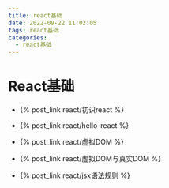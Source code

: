 ```yaml
---
title: react基础
date: 2022-09-22 11:02:05
tags: react基础
categories:	
  - react基础
---
```


# React基础

- {% post_link react/初识react %}

- {% post_link react/hello-react %}

- {% post_link react/虚拟DOM %}

- {% post_link react/虚拟DOM与真实DOM %}

- {% post_link react/jsx语法规则 %}

